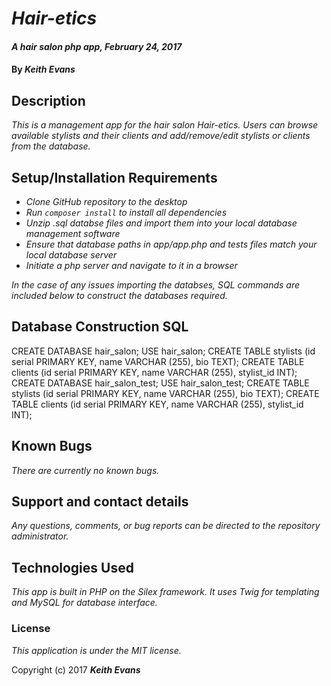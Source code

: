 # _Hair-etics_

#### _A hair salon php app, February 24, 2017_

#### By _**Keith Evans**_

## Description

_This is a management app for the hair salon Hair-etics. Users can browse available stylists and their clients and add/remove/edit stylists or clients from the database._

## Setup/Installation Requirements

* _Clone GitHub repository to the desktop_
* _Run `composer install` to install all dependencies_
* _Unzip .sql databse files and import them into your local database management software_
* _Ensure that database paths in app/app.php and tests files match your local database server_
* _Initiate a php server and navigate to it in a browser_

_In the case of any issues importing the databses, SQL commands are included below to construct the databases required._

## Database Construction SQL

CREATE DATABASE hair_salon;
USE hair_salon;
CREATE TABLE stylists (id serial PRIMARY KEY, name VARCHAR (255), bio TEXT);
CREATE TABLE clients (id serial PRIMARY KEY, name VARCHAR (255), stylist_id INT);
CREATE DATABASE hair_salon_test;
USE hair_salon_test;
CREATE TABLE stylists (id serial PRIMARY KEY, name VARCHAR (255), bio TEXT);
CREATE TABLE clients (id serial PRIMARY KEY, name VARCHAR (255), stylist_id INT);

## Known Bugs

_There are currently no known bugs._

## Support and contact details

_Any questions, comments, or bug reports can be directed to the repository administrator._

## Technologies Used

_This app is built in PHP on the Silex framework. It uses Twig for templating and MySQL for database interface._

### License

*This application is under the MIT license.*

Copyright (c) 2017 **_Keith Evans_**
